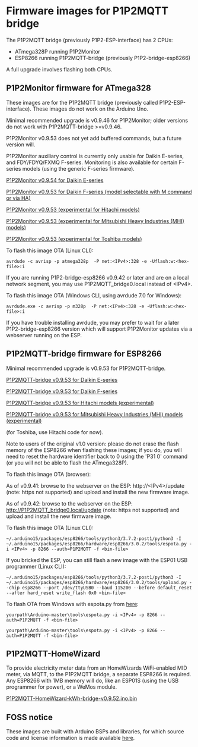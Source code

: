 # Firmware images for P1P2MQTT bridge

The P1P2MQTT bridge (previously P1P2-ESP-interface) has 2 CPUs:
 - ATmega328P running P1P2Monitor
 - ESP8266 running P1P2MQTT-bridge (previously P1P2-bridge-esp8266)

A full upgrade involves flashing both CPUs.

## P1P2Monitor firmware for ATmega328

These images are for the P1P2MQTT bridge (previously called P1P2-ESP-interface). These images do not work on the Arduino Uno.

Minimal recommended upgrade is v0.9.46 for P1P2Monitor; older versions do not work with P1P2MQTT-bridge >=v0.9.46. 

P1P2Monitor v0.9.53 does not yet add buffered commands, but a future version will.

P1P2Monitor auxiliary control is currently only usable for Daikin E-series, and FDY/FDYQ/FXMQ F-series. Monitoring is also available for certain F-series models (using the generic F-series firmware).

[P1P2Monitor v0.9.54 for Daikin E-series](P1P2Monitor-v0.9.54-Daikin-E.ino.hex)

[P1P2Monitor v0.9.53 for Daikin F-series (model selectable with M command or via HA)](P1P2Monitor-v0.9.53-Daikin-F.ino.hex)

[P1P2Monitor v0.9.53 (experimental for Hitachi models)](P1P2Monitor-v0.9.53-Hitachi.ino.hex)

[P1P2Monitor v0.9.53 (experimental for Mitsubishi Heavy Industries (MHI) models)](P1P2Monitor-v0.9.53-MHI.ino.hex)

[P1P2Monitor v0.9.53 (experimental for Toshiba models)](P1P2Monitor-v0.9.53-Toshiba.ino.hex)

To flash this image OTA (Linux CLI):

```
avrdude -c avrisp -p atmega328p  -P net:<IPv4>:328 -e -Uflash:w:<hex-file>:i
```

If you are running P1P2-bridge-esp8266 v0.9.42 or later and are on a local network segment, you may use P1P2MQTT\_bridge0.local instead of &lt;IPv4>.

To flash this image OTA (Windows CLI, using avrdude 7.0 for Windows):

```
avrdude.exe -c avrisp -p m328p  -P net:<IPv4>:328 -e -Uflash:w:<hex-file>:i
```

If you have trouble installing avrdude, you may prefer to wait for a later P1P2-bridge-esp8266 version which will support P1P2Monitor updates via a webserver running on the ESP.


## P1P2MQTT-bridge firmware for ESP8266

Minimal recommended upgrade is v0.9.53 for P1P2MQTT-bridge.

[P1P2MQTT-bridge v0.9.53 for Daikin E-series](P1P2MQTT-bridge-v0.9.53-Daikin-E.ino.bin)

[P1P2MQTT-bridge v0.9.53 for Daikin F-series](P1P2MQTT-bridge-v0.9.53-Daikin-F.ino.bin)

[P1P2MQTT-bridge v0.9.53 for Hitachi models (experimental)](P1P2MQTT-bridge-v0.9.53-Hitachi.ino.bin)

[P1P2MQTT-bridge v0.9.53 for Mitsubishi Heavy Industries (MHI) models (experimental)](P1P2MQTT-bridge-v0.9.53-MHI.ino.bin)

(for Toshiba, use Hitachi code for now).

Note to users of the original v1.0 version: please do not erase the flash memory of the ESP8266 when flashing these images; if you do, you will need to reset the hardware identifier back to 0 using the 'P31 0' command (or you will not be able to flash the ATmega328P).

To flash this image OTA (browser):

As of v0.9.41: browse to the webserver on the ESP: http://&lt;IPv4>/update (note: https not supported) and upload and install the new firmware image.

As of v0.9.42: browse to the webserver on the ESP: http://P1P2MQTT_bridge0.local/update (note: https not supported) and upload and install the new firmware image.

To flash this image OTA (Linux CLI):

```
~/.arduino15/packages/esp8266/tools/python3/3.7.2-post1/python3 -I ~/.arduino15/packages/esp8266/hardware/esp8266/3.0.2/tools/espota.py -i <IPv4> -p 8266 --auth=P1P2MQTT -f <bin-file>
```

If you bricked the ESP, you can still flash a new image with the ESP01 USB programmer (Linux CLI):

```
~/.arduino15/packages/esp8266/tools/python3/3.7.2-post1/python3 -I ~/.arduino15/packages/esp8266/hardware/esp8266/3.0.2/tools/upload.py --chip esp8266 --port /dev/ttyUSB0 --baud 115200 --before default_reset --after hard_reset write_flash 0x0 <bin-file>
```

To flash OTA from Windows with espota.py from [here](https://github.com/esp8266/Arduino.git):

```
yourpath\Arduino-master\tools\espota.py -i <IPv4> -p 8266 --auth=P1P2MQTT -f <bin-file>
```

```
yourpath\Arduino-master\tools\espota.py -i <IPv4> -p 8266 --auth=P1P2MQTT -f <bin-file>
```

## P1P2MQTT-HomeWizard

To provide electricity meter data from an HomeWizards WiFi-enabled MID meter, via MQTT, to the P1P2MQTT bridge, a separate ESP8266 is required. Any ESP8266 with 1MB memory will do, like an ESP01S (using the USB programmer for power), or a WeMos module.

[P1P2MQTT-HomeWizard-kWh-bridge-v0.9.52.ino.bin](P1P2MQTT-HomeWizard-kWh-bridge-v0.9.52.ino.bin)

## FOSS notice

These images are built with Arduino BSPs and libraries, for which source code and license information is made available [here](../OSS-dependencies/README.md).
